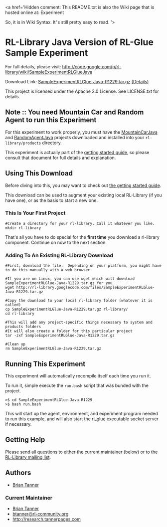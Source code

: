 <a href='Hidden comment: 
This README.txt is also the Wiki page that is hosted online at:
Experiment

So, it is in Wiki Syntax.  It"s still pretty easy to read.
'></a>




# RL-Library Java Version of RL-Glue Sample Experiment #

For full details, please visit:
http://code.google.com/p/rl-library/wiki/SampleExperimentRLGlueJava

Download Link: [SampleExperimentRLGlue-Java-R1229.tar.gz](http://rl-library.googlecode.com/files/SampleExperimentRLGlue-Java-R1229.tar.gz) [(Details)](http://code.google.com/p/rl-library/downloads/detail?name=SampleExperimentRLGlue-Java-R1229.tar.gz)

This project is licensed under the Apache 2.0 License.
See LICENSE.txt for details.


## Note :: You need Mountain Car and Random Agent to run this Experiment ##
For this experiment to work properly, you must have the [MountainCarJava](MountainCarJava.md) and [RandomAgentJava](RandomAgentJava.md)
projects downloaded and installed into your `rl-library/products` directory.

This experiment is actually part of the [getting started guide](GettingStarted.md), so please consult that document for full
details and explanation.

## Using This Download ##
Before diving into this, you may want to check out [the getting started guide](GettingStarted.md).

This download can be used to augment your existing local RL-Library (if you have one), or as the basis to start a new one.

### This Is Your First Project ###
```
#Create a directory for your rl-library. Call it whatever you like.
mkdir rl-library
```
That's all you have to do special for the **first time** you download a rl-library component.  Continue on now
to the next section.

### Adding To An Existing RL-Library Download ###

```
#First, download the file.  Depending on your platform, you might have to do this manually with a web browser. 

#If you are on Linux, you can use wget which will download SampleExperimentRLGlue-Java-R1229.tar.gz for you
wget http://rl-library.googlecode.com/files/SampleExperimentRLGlue-Java-R1229.tar.gz

#Copy the download to your local rl-library folder (whatever it is called)
cp SampleExperimentRLGlue-Java-R1229.tar.gz rl-library/
cd rl-library

#This will add any project-specific things necessary to system and products folders
#It will also create a folder for this particular project
tar -zxf SampleExperimentRLGlue-Java-R1229.tar.gz

#Clean up
rm SampleExperimentRLGlue-Java-R1229.tar.gz
```

## Running This Experiment ##
This experiment will automatically recompile itself each time you run it.

To run it, simple execute the `run.bash` script that was bunded with the project.

```
>$ cd SampleExperimentRLGlue-Java-R1229
>$ bash run.bash

```

This will start up the agent, environment, and experiment program needed to run this example, and will also start the rl\_glue executable socket server if necessary.


## Getting Help ##
Please send all questions to either the current maintainer (below) or to the
[RL-Library mailing list](http://groups.google.com/group/rl-library).


## Authors ##
  * [Brian Tanner](http://research.tannerpages.com)

### Current Maintainer ###
  * [Brian Tanner](http://research.tannerpages.com)
  * btanner@rl-community.org
  * http://research.tannerpages.com



